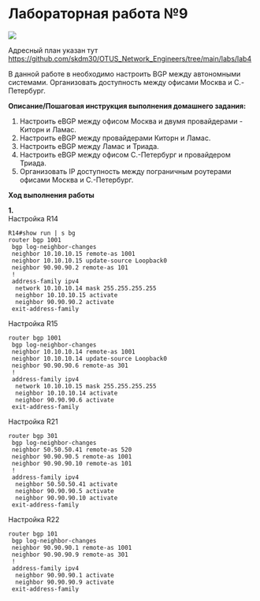 # Лабораторная работа №9 
![](pic/map_lab5.png)     
       
Адресный план указан тут https://github.com/skdm30/OTUS_Network_Engineers/tree/main/labs/lab4     

В данной работе в необходимо настроить BGP между автономными системами.
Организовать доступность между офисами Москва и С.-Петербург.  

**Описание/Пошаговая инструкция выполнения домашнего задания:** 
1. Настроить eBGP между офисом Москва и двумя провайдерами - Киторн и Ламас.
2. Настроить eBGP между провайдерами Киторн и Ламас.
3. Настроить eBGP между Ламас и Триада.
4. Настроить eBGP между офисом С.-Петербург и провайдером Триада.
5. Организовать IP доступность между пограничным роутерами офисами Москва и С.-Петербург.

**Ход выполнения работы**   

**1.**        
Настройка R14 
``` 
R14#show run | s bg
router bgp 1001
 bgp log-neighbor-changes
 neighbor 10.10.10.15 remote-as 1001
 neighbor 10.10.10.15 update-source Loopback0
 neighbor 90.90.90.2 remote-as 101
 !
 address-family ipv4
  network 10.10.10.14 mask 255.255.255.255
  neighbor 10.10.10.15 activate
  neighbor 90.90.90.2 activate
 exit-address-family
```    
Настройка R15 
```    
router bgp 1001
 bgp log-neighbor-changes
 neighbor 10.10.10.14 remote-as 1001
 neighbor 10.10.10.14 update-source Loopback0
 neighbor 90.90.90.6 remote-as 301
 !
 address-family ipv4
  network 10.10.10.15 mask 255.255.255.255
  neighbor 10.10.10.14 activate
  neighbor 90.90.90.6 activate
 exit-address-family
```    
Настройка R21 
```    
router bgp 301
 bgp log-neighbor-changes
 neighbor 50.50.50.41 remote-as 520
 neighbor 90.90.90.5 remote-as 1001
 neighbor 90.90.90.10 remote-as 101
 !
 address-family ipv4
  neighbor 50.50.50.41 activate
  neighbor 90.90.90.5 activate
  neighbor 90.90.90.10 activate
 exit-address-family
```    
Настройка R22 
```    
router bgp 101
 bgp log-neighbor-changes
 neighbor 90.90.90.1 remote-as 1001
 neighbor 90.90.90.9 remote-as 301
 !
 address-family ipv4
  neighbor 90.90.90.1 activate
  neighbor 90.90.90.9 activate
 exit-address-family
```    


